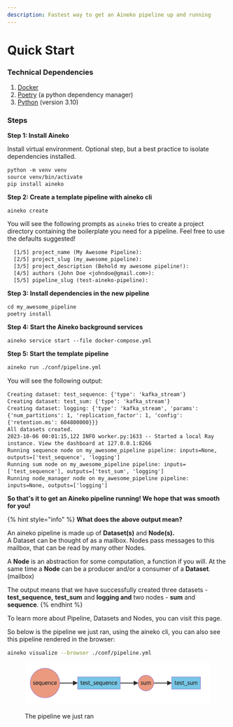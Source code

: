 ```yaml
---
description: Fastest way to get an Aineko pipeline up and running
---
```


# Quick Start

### Technical Dependencies&#x20;

1. [Docker](https://www.docker.com/get-started/)&#x20;
2. [Poetry](https://python-poetry.org/docs/#installation) (a python dependency manager)&#x20;
3. [Python](https://www.python.org/downloads/) (version 3.10)&#x20;

### Steps

**Step 1: Install Aineko**&#x20;

Install virtual environment. Optional step, but a best practice to isolate dependencies installed.&#x20;

```
python -m venv venv
source venv/bin/activate
pip install aineko
```

**Step 2: Create a template pipeline with aineko cli**&#x20;

```
aineko create
```

You will see the following prompts as `aineko` tries to create a project directory containing the boilerplate you need for a pipeline. Feel free to use the defaults suggested! &#x20;

```
  [1/5] project_name (My Awesome Pipeline):
  [2/5] project_slug (my_awesome_pipeline):
  [3/5] project_description (Behold my awesome pipeline!):
  [4/5] authors (John Doe <johndoe@gmail.com>):
  [5/5] pipeline_slug (test-aineko-pipeline):
```

**Step 3: Install dependencies in the new pipeline**&#x20;

```
cd my_awesome_pipeline
poetry install
```

**Step 4: Start the Aineko background services**

```
aineko service start --file docker-compose.yml
```

**Step 5: Start the template pipeline**&#x20;

```sh
aineko run ./conf/pipeline.yml
```

You will see the following output:&#x20;

```
Creating dataset: test_sequence: {'type': 'kafka_stream'}
Creating dataset: test_sum: {'type': 'kafka_stream'}
Creating dataset: logging: {'type': 'kafka_stream', 'params': {'num_partitions': 1, 'replication_factor': 1, 'config': {'retention.ms': 604800000}}}
All datasets created.
2023-10-06 00:01:15,122 INFO worker.py:1633 -- Started a local Ray instance. View the dashboard at 127.0.0.1:8266 
Running sequence node on my_awesome_pipeline pipeline: inputs=None, outputs=['test_sequence', 'logging']
Running sum node on my_awesome_pipeline pipeline: inputs=['test_sequence'], outputs=['test_sum', 'logging']
Running node_manager node on my_awesome_pipeline pipeline: inputs=None, outputs=['logging']
```

**So that's it to get an Aineko pipeline running! We hope that was smooth for you!**&#x20;

{% hint style="info" %}
**What does the above output mean?**&#x20;

An aineko pipeline is made up of **Dataset(s)** and **Node(s).**  \
A Dataset can be thought of as a mailbox. Nodes pass messages to this mailbox, that can be read by many other Nodes.&#x20;

A **Node** is an abstraction for some computation, a function if you will. At the same time a **Node** can be a producer and/or a consumer of a **Dataset**. (mailbox)&#x20;

The output means that we have successfully created three datasets - **test\_sequence,** **test\_sum** and **logging and** two nodes - **sum** and **sequence**.
{% endhint %}

To learn more about Pipeline, Datasets and Nodes, you can visit this page. &#x20;

So below is the pipeline we just ran, using the aineko cli, you can also see this pipeline rendered in the browser:&#x20;

```sh
aineko visualize --browser ./conf/pipeline.yml
```

<figure><img src="../.gitbook/assets/image.png" alt=""><figcaption><p>The pipeline we just ran </p></figcaption></figure>



